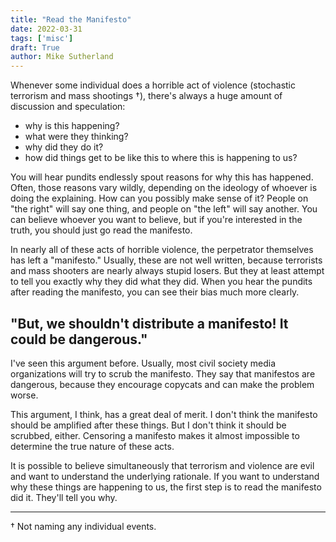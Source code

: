 ```yaml
---
title: "Read the Manifesto"
date: 2022-03-31
tags: ['misc']
draft: True
author: Mike Sutherland
---
```


Whenever some individual does a horrible act of violence (stochastic terrorism and mass shootings &dagger;), there's always a huge amount of discussion and speculation:

* why is this happening?
* what were they thinking?
* why did they do it?
* how did things get to be like this to where this is happening to us?

You will hear pundits endlessly spout reasons for why this has happened. Often, those reasons vary wildly, depending on the ideology of whoever is doing the explaining. How can you possibly make sense of it? People on "the right" will say one thing, and people on "the left" will say another. You can believe whoever you want to believe, but if you're interested in the truth, you should just go read the manifesto.

In nearly all of these acts of horrible violence, the perpetrator themselves has left a "manifesto." Usually, these are not well written, because terrorists and mass shooters are nearly always stupid losers. But they at least attempt to tell you exactly why they did what they did. When you hear the pundits after reading the manifesto, you can see their bias much more clearly.

## "But, we shouldn't distribute a manifesto! It could be dangerous."

I've seen this argument before. Usually, most civil society media organizations will try to scrub the manifesto. They say that manifestos are dangerous, because they encourage copycats and can make the problem worse.

This argument, I think, has a great deal of merit. I don't think the manifesto should be amplified after these things. But I don't think it should be scrubbed, either. Censoring a manifesto makes it almost impossible to determine the true nature of these acts.

It is possible to believe simultaneously that terrorism and violence are evil and want to understand the underlying rationale. If you want to understand why these things are happening to us, the first step is to read the manifesto did it. They'll tell you why.

---
&dagger; Not naming any individual events.
